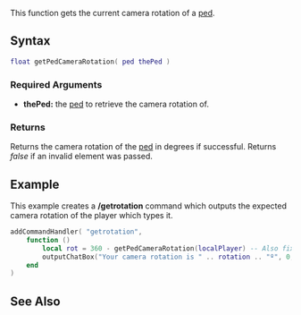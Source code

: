 This function gets the current camera rotation of a [ped](/docs/ped.md "wikilink").

Syntax
------

``` lua
float getPedCameraRotation( ped thePed )
```

### Required Arguments

-   **thePed:** the [ped](/docs/ped.md "wikilink") to retrieve the camera rotation of.

### Returns

Returns the camera rotation of the [ped](/docs/ped.md "wikilink") in degrees if successful. Returns *false* if an invalid element was passed.

Example
-------

This example creates a **/getrotation** command which outputs the expected camera rotation of the player which types it.

``` lua
addCommandHandler( "getrotation", 
    function ()
        local rot = 360 - getPedCameraRotation(localPlayer) -- Also fix the camera rotation
        outputChatBox("Your camera rotation is " .. rotation .. "º", 0, 225 0)
    end
)
```

See Also
--------
